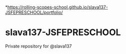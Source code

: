 *https://rolling-scopes-school.github.io/slava137-JSFEPRESCHOOL/portfolio/
# slava137-JSFEPRESCHOOL
Private repository for @slava137
